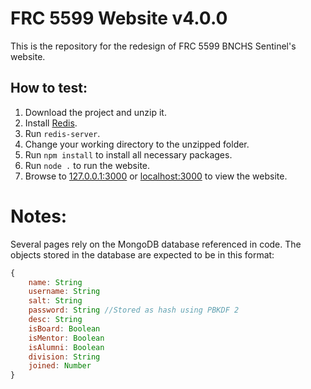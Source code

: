 # FRC 5599 Website v4.0.0
This is the repository for the redesign of FRC 5599 BNCHS Sentinel's website.
## How to test:
1. Download the project and unzip it.
2. Install [Redis](https://redis.io/).
3. Run `redis-server`.
4. Change your working directory to the unzipped folder.
5. Run `npm install` to install all necessary packages.
6. Run `node .` to run the website.
7. Browse to [127.0.0.1:3000](http://127.0.0.1:3000) or [localhost:3000](http://localhost:3000) to view the website.
# Notes:
Several pages rely on the MongoDB database referenced in code. The objects stored in the database are expected to be in this format:
```js
{
    name: String
    username: String
    salt: String
    password: String //Stored as hash using PBKDF 2
    desc: String
    isBoard: Boolean
    isMentor: Boolean
    isAlumni: Boolean
    division: String
    joined: Number
}
```
